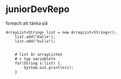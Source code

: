 # juniorDevRepo

foreach att tänka på 

	ArrayList<String> list = new ArrayList<String>();  
		list.add("Kalle");  
		list.add("kulla");  
		
		
		# list är arrayListen
		# s typ variableln
		for(String s:list) { 
			System.out.println(s);  
		}